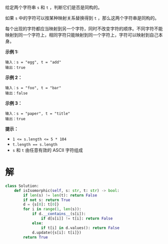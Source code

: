给定两个字符串 `s` 和 `t` ，判断它们是否是同构的。

如果 `s` 中的字符可以按某种映射关系替换得到 `t` ，那么这两个字符串是同构的。

每个出现的字符都应当映射到另一个字符，同时不改变字符的顺序。不同字符不能映射到同一个字符上，相同字符只能映射到同一个字符上，字符可以映射到自己本身。

 

**示例 1:**

```
输入：s = "egg", t = "add"
输出：true
```

**示例 2：**

```
输入：s = "foo", t = "bar"
输出：false
```

**示例 3：**

```
输入：s = "paper", t = "title"
输出：true
```

 

**提示：**



- `1 <= s.length <= 5 * 104`
- `t.length == s.length`
- `s` 和 `t` 由任意有效的 ASCII 字符组成

# 解

```python
class Solution:
    def isIsomorphic(self, s: str, t: str) -> bool:
        if len(s) != len(t): return False
        if not s: return True
        d = {s[0]: t[0]}
        for i in range(1, len(s)):
            if d.__contains__(s[i]):
                if d[s[i]] != t[i]: return False
            else:
                if t[i] in d.values(): return False
            d.update({s[i]: t[i]}) 
        return True
```

